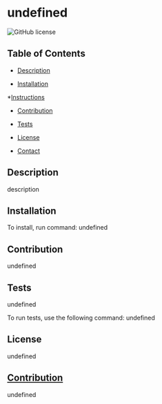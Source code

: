 # undefined
  ![GitHub license](https://img.shields.io/badge/license-MIT-blue.svg)


## Table of Contents

* [Description](*Description)

* [Installation](#Installation)

*[Instructions](*Instructions)

* [Contribution](#Contribution)

* [Tests](#Tests)

* [License](#License)

* [Contact](#Contact)


## Description
description

## Installation

To install, run command:
undefined

## Contribution
undefined

## Tests
undefined

To run tests, use the following command:
undefined

## License
undefined

## [Contribution](#Contribution)
undefined

  